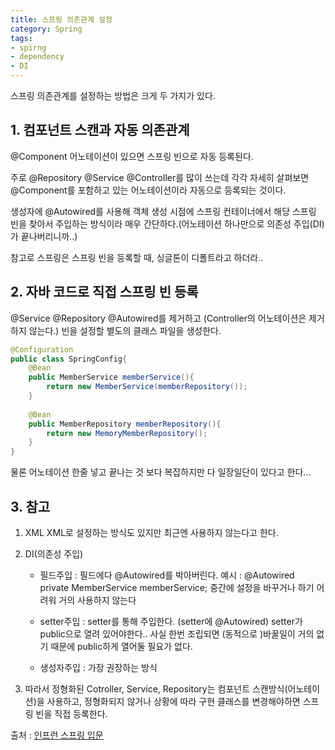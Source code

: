 ```yaml
---
title: 스프링 의존관계 설정
category: Spring
tags:
- spirng
- dependency
- DI
---
```


스프링 의존관계를 설정하는 방법은 크게 두 가지가 있다.
## 1. 컴포넌트 스캔과 자동 의존관계

@Component 어노테이션이 있으면 스프링 빈으로 자동 등록된다.

주로 @Repository @Service @Controller를 많이 쓰는데 각각 자세히 살펴보면 @Component를 포함하고 있는 어노테이션이라 자동으로 등록되는 것이다.

생성자에 @Autowired를 사용해 객체 생성 시점에 스프링 컨테이너에서 해당 스프링 빈을 찾아서 주입하는 방식이라 매우 간단하다.(어노테이션 하나만으로 의존성 주입(DI)가 끝나버리니까..)

참고로 스프링은 스프링 빈을 등록할 때, 싱글톤이 디폴트라고 하더라..



## 2. 자바 코드로 직접 스프링 빈 등록

@Service @Repository @Autowired를 제거하고 (Controller의 어노테이션은 제거하지 않는다.) 빈을 설정할 별도의 클래스 파일을 생성한다.

~~~java
@Configuration
public class SpringConfig{
    @Bean
    public MemberService memberService(){
        return new MemberService(memberRepository());
    }
    
    @Bean
    public MemberRepository memberRepository(){
        return new MemoryMemberRepository();
    }
}
~~~

물론 어노테이션 한줄 넣고 끝나는 것 보다 복잡하지만 다 일장일단이 있다고 한다...



## 3. 참고

1. XML
   XML로 설정하는 방식도 있지만 최근엔 사용하지 않는다고 한다.

2. DI(의존성 주입)

   + 필드주입 : 필드에다 @Autowired를 박아버린다.
     예시 : @Autowired private MemberService memberService;
     중간에 설정을 바꾸거나 하기 어려워 거의 사용하지 않는다

   + setter주입 : setter를 통해 주입한다. (setter에 @Autowired)
     setter가 public으로 열려 있어야한다..
     사실 한번 조립되면 (동적으로 )바꿀일이 거의 없기 때문에 public하게 열어둘 필요가 없다.

   + 생성자주입 : 가장 권장하는 방식
3. 따라서 정형화된 Cotroller, Service, Repository는 컴포넌트 스캔방식(어노테이션)을 사용하고,
   정형화되지 않거나 상황에 따라 구현 클래스를 변경해야하면 스프링 빈을 직접 등록한다.



출처 : [인프런 스프링 입문](https://www.inflearn.com/course/%EC%8A%A4%ED%94%84%EB%A7%81-%EC%9E%85%EB%AC%B8-%EC%8A%A4%ED%94%84%EB%A7%81%EB%B6%80%ED%8A%B8)
